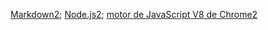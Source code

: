 [Markdown2](https://es.wikipedia.org/wiki/Markdown);
[Node.js2](https://nodejs.org/);
[motor de JavaScript V8 de Chrome2](https://developers.google.com/v8/)
